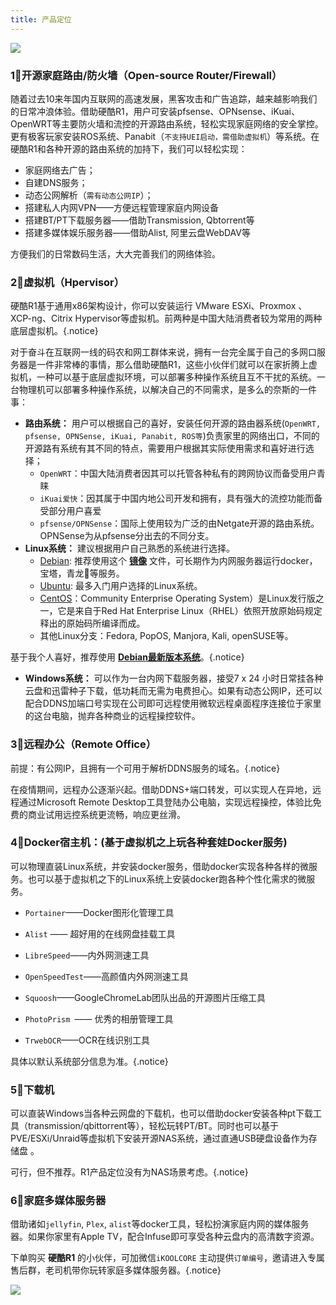 ```yaml
---
title: 产品定位
---
```


![](https://github.com/KoolCore/wiki.ikoolcore.com/blob/main/pic/R1-banner-2023.jpg?raw=true)

### 1⃣️开源家庭路由/防火墙（Open-source Router/Firewall）

随着过去10来年国内互联网的高速发展，黑客攻击和广告追踪，越来越影响我们的日常冲浪体验。借助硬酷R1，用户可安装pfsense、OPNsense、iKuai、OpenWRT等主要防火墙和流控的开源路由系统，轻松实现家庭网络的安全掌控。更有极客玩家安装ROS系统、Panabit（`不支持UEI启动，需借助虚拟机`）等系统。在硬酷R1和各种开源的路由系统的加持下，我们可以轻松实现：

- 家庭网络去广告；
- 自建DNS服务；
- 动态公网解析（`需有动态公网IP`）；
- 搭建私人内网VPN——方便远程管理家庭内网设备
- 搭建BT/PT下载服务器——借助Transmission, Qbtorrent等
- 搭建多媒体娱乐服务器——借助Alist, 阿里云盘WebDAV等

方便我们的日常数码生活，大大完善我们的网络体验。



### 2⃣️虚拟机（Hpervisor）

硬酷R1基于通用x86架构设计，你可以安装运行 VMware ESXi、Proxmox 、XCP-ng、Citrix Hypervisor等虚拟机。前两种是中国大陆消费者较为常用的两种底层虚拟机。{.notice}

对于奋斗在互联网一线的码农和网工群体来说，拥有一台完全属于自己的多网口服务器是一件非常棒的事情，那么借助硬酷R1，这些小伙伴们就可以在家折腾上虚拟机，一种可以基于底层虚拟环境，可以部署多种操作系统且互不干扰的系统。一台物理机可以部署多种操作系统，以解决自己的不同需求，是多么的奈斯的一件事：

- **路由系统：** 用户可以根据自己的喜好，安装任何开源的路由器系统(`OpenWRT, pfsense, OPNSense, iKuai, Panabit, ROS等`)负责家里的网络出口，不同的开源路有系统有其不同的特点，需要用户根据其实际使用需求和喜好进行选择；
  - `OpenWRT`：中国大陆消费者因其可以托管各种私有的跨网协议而备受用户青睐
  - `iKuai爱快`：因其属于中国内地公司开发和拥有，具有强大的流控功能而备受部分用户喜爱
  - `pfsense/OPNSense`：国际上使用较为广泛的由Netgate开源的路由系统。OPNSense为从pfsense分出去的不同分支。
- **Linux系统：** 建议根据用户自己熟悉的系统进行选择。
  - [Debian](https://www.debian.org/distrib/): 推荐使用这个 **[镜像](https://cdimage.debian.org/cdimage/unofficial/non-free/cd-including-firmware/current/amd64/iso-dvd/)** 文件，可长期作为内网服务器运行docker，宝塔，青龙🐉等服务。
  - [Ubuntu](https://ubuntu.com/): 最多入门用户选择的Linux系统。
  - [CentOS](https://www.centos.org/)：Community Enterprise Operating System）是Linux发行版之一，它是来自于Red Hat Enterprise Linux（RHEL）依照开放原始码规定释出的原始码所编译而成。
  - 其他Linux分支：Fedora, PopOS, Manjora, Kali, openSUSE等。

基于我个人喜好，推荐使用 **[Debian最新版本系统](https://cdimage.debian.org/cdimage/unofficial/non-free/cd-including-firmware/current/amd64/iso-dvd/)**。{.notice}

- **Windows系统：** 可以作为一台内网下载服务器，接受7 x 24 小时日常挂各种云盘和迅雷种子下载，低功耗而无需为电费担心。如果有动态公网IP，还可以配合DDNS加端口号实现在公司即可远程使用微软远程桌面程序连接位于家里的这台电脑，抛弃各种商业的远程操控软件。

### 3⃣️远程办公（Remote Office）

前提：有公网IP，且拥有一个可用于解析DDNS服务的域名。{.notice}

在疫情期间，远程办公逐渐兴起。借助DDNS+端口转发，可以实现人在异地，远程通过Microsoft Remote Desktop工具登陆办公电脑，实现远程操控，体验比免费的商业试用远控系统更流畅，响应更丝滑。

### 4⃣️Docker宿主机：(基于虚拟机之上玩各种套娃Docker服务)

可以物理直装Linux系统，并安装docker服务，借助docker实现各种各样的微服务。也可以基于虚拟机之下的Linux系统上安装docker跑各种个性化需求的微服务。

  - `Portainer`——Docker图形化管理工具

  - `Alist` —— 超好用的在线网盘挂载工具

  - `LibreSpeed`——内外网测速工具

  - `OpenSpeedTest`——高颜值内外网测速工具

  - `Squoosh`——GoogleChromeLab团队出品的开源图片压缩工具

  - `PhotoPrism `—— 优秀的相册管理工具

  - `TrwebOCR`——OCR在线识别工具

具体以默认系统部分信息为准。{.notice}

### 5⃣️下载机

可以直装Windows当各种云网盘的下载机，也可以借助docker安装各种pt下载工具（transmission/qbittorrent等），轻松玩转PT/BT。同时也可以基于PVE/ESXi/Unraid等虚拟机下安装开源NAS系统，通过直通USB硬盘设备作为存储盘 。

可行，但不推荐。R1产品定位没有为NAS场景考虑。{.notice}

### 6⃣️家庭多媒体服务器

借助诸如`jellyfin`, `Plex`, `alist`等docker工具，轻松扮演家庭内网的媒体服务器。如果你家里有Apple TV，配合Infuse即可享受各种云盘内的高清数字资源。

下单购买 **硬酷R1** 的小伙伴，可加微信`iKOOLCORE` 主动提供`订单编号`，邀请进入专属售后群，老司机带你玩转家庭多媒体服务器。{.notice}


![](https://github.com/KoolCore/wiki.ikoolcore.com/blob/main/pic/banner_01.jpg?raw=true)